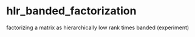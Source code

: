 # hlr_banded_factorization
factorizing a matrix as hierarchically low rank times banded (experiment)
